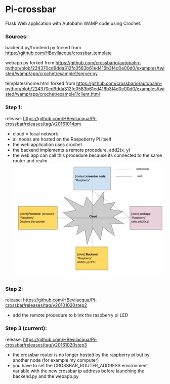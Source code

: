 # Pi-crossbar

Flask Web application with Autobahn WAMP code using Crochet.

### Sources:
backend.py/frontend.py forked from https://github.com/HBevilacqua/crossbar_template

webapp.py forked from https://github.com/crossbario/autobahn-python/blob/224370cd9dda312fc0583b61ed416b3f4d0e00d0/examples/twisted/wamp/app/crochet/example1/server.py

templates/home.html forked from https://github.com/crossbario/autobahn-python/blob/224370cd9dda312fc0583b61ed416b3f4d0e00d0/examples/twisted/wamp/app/crochet/example1/client.html

### Step 1:
release: https://github.com/HBevilacqua/Pi-crossbar/releases/tag/v20161014pm
- cloud = local network
- all nodes are hosted on the Raspeberry Pi itself
- the web application uses crochet
- the backend implements a remote procedure, add2(x, y)
- the web app can call this procedure because its connected to the same router and realm.
![GitHub Logo](screenshot/network.png)

### Step 2:
release: https://github.com/HBevilacqua/Pi-crossbar/releases/tag/v20101020step2
- add the remote procedure to blink the raspberry pi LED

### Step 3 (current):
release: https://github.com/HBevilacqua/Pi-crossbar/releases/tag/v20161020step3
- the crossbar router is no longer hosted by the raspberry pi but by another node (for example my computer)
- you have to set the CROSSBAR_ROUTER_ADDRESS environment variable  with the new crossbar ip address 
before launching the backend.py and the webapp.py
